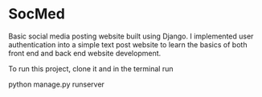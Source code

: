 # SocMed
Basic social media posting website built using Django.
I implemented user authentication into a simple text post website to learn the basics of both front end and back end website development.

To run this project, clone it and in the terminal run 

python manage.py runserver

